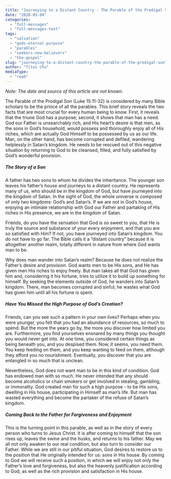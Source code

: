 ```yaml
---
title: "Journeying to a Distant Country - The Parable of the Prodigal Son"
date: "2020-03-04"
categories: 
  - "full-messages"
  - "full-messages-text"
tags: 
  - "salvation"
  - "gods-eternal-purpose"
  - "parables"
  - "seekers-new-believers"
  - "the-gospel"
slug: "journeying-to-a-distant-country-the-parable-of-the-prodigal-son"
author: "Titus Chu"
mediaType: 
  - "read"
---
```


_Note: The date and source of this article are not known._

The Parable of the Prodigal Son (Luke 15:11-32) is considered by many Bible scholars to be the prince of all the parables. This brief story reveals the two facts that are most crucial for every human being to know. First, it reveals that the triune God has a purpose; second, it shows that man has a need. God our Father is unsearchably rich, and His heart’s desire is that men, as the sons in God’s household, would possess and thoroughly enjoy all of His riches, which are actually God Himself to be possessed by us as our life. Man, on the other hand, has become corrupted and defiled, wandering helplessly in Satan’s kingdom. He needs to be rescued out of this negative situation by returning to God to be cleansed, filled, and fully satisfied by God’s wonderful provision.

##### The Story of a Son

A father has two sons to whom he divides the inheritance. The younger son leaves his father’s house and journeys to a distant country. He represents many of us, who should be in the kingdom of God, but have journeyed into the kingdom of Satan. In the sight of God, the whole universe is composed of only two kingdoms: God’s and Satan’s. If we are not in God’s house, enjoying an intimate relationship with God our Father and partaking of His riches in His presence, we are in the kingdom of Satan.

Friends, do you have the sensation that God is so sweet to you, that He is truly the source and substance of your every enjoyment, and that you are so satisfied with Him? If not, you have journeyed into Satan’s kingdom. You do not have to go far. The Bible calls it a “distant country” because it is altogether another realm, totally different in nature from where God wants man to be.

Why does man wander into Satan’s realm? Because he does not realize the Father’s desire and provision. God wants men to be His sons, and He has given men His riches to enjoy freely. But man takes all that God has given him and, considering it his fortune, tries to utilize it to build up something for himself. By seeking the elements outside of God, he wanders into Satan’s kingdom. There, man becomes corrupted and sinful; he wastes what God has given him until all his fortune is spent.

##### Have You Missed the High Purpose of God’s Creation?

Friends, can you see such a pattern in your own lives? Perhaps when you were younger, you felt that you had an abundance of resources, so much to spend. But the more the years go by, the more you discover how limited you are. Furthermore, you find yourselves ensnared by many things you thought you would never get into. At one time, you considered certain things as being beneath you, and you despised them. Now, it seems, you need them. You keep feeding on them, and you keep wanting to feed on them, although they afford you no nourishment. Eventually, you discover that you are entangled in so much that is unclean.

Nevertheless, God does not want man to be in this kind of condition. God has endowed man with so much. He never intended that any should become alcoholics or chain smokers or get involved in stealing, gambling, or immorality. God created man for such a high purpose - to be His sons, dwelling in His house, participating in Himself as man’s life. But man has wasted everything and become the partaker of the refuse of Satan’s kingdom.

##### Coming Back to the Father for Forgiveness and Enjoyment

This is the turning point in this parable, as well as in the story of every person who turns to Jesus Christ. It is after coming to himself that the son rises up, leaves the swine and the husks, and returns to his father. May we all not only awaken to our real condition, but also turn to consider our Father. While we are still in our pitiful situation, God desires to restore us to the position that He originally intended for us: sons in His house. By coming to God we will receive such a position, in which we will enjoy not only the Father’s love and forgiveness, but also the heavenly justification according to God, as well as the rich provision and satisfaction in His house.
